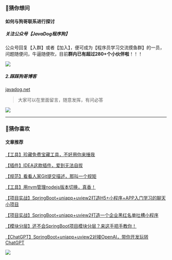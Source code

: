 ### 🍈猜你想问
####  如何与狗哥联系进行探讨
##### 关注公众号【JavaDog程序狗】

公众号回复【入群】或者【加入】，便可成为【程序员学习交流摸鱼群】的一员，问题随便问，牛逼随便吹，目前**群内已有超过280+个小伙伴啦**！！！

![](https://img.javadog.net/blog/git-branch/a712f925541b4b6fb9a5adfad01ce28f.png)

##### 2.踩踩狗哥博客

[javadog.net](https://www.javadog.net/)
>大家可以在里面留言，随意发挥，有问必答

![](https://img.javadog.net/blog/git-branch/0270967c0ede67078791c0dde60c4abc.png)

******

###  🍯猜你喜欢

####  文章推荐
[【工具】珍藏免费宝藏工具，不好用你来捶我](https://mp.weixin.qq.com/s/Mj5--CQVaafs_bInMCgUaQ)

[【插件】IDEA这款插件，爱到无法自拔](https://mp.weixin.qq.com/s/IePixEWV5JMG1X2R4mwt6g)

[【规范】看看人家Git提交描述，那叫一个规矩](https://mp.weixin.qq.com/s/EbNWRpSYMdWFv5aUQ2ockw)

[【工具】用nvm管理nodejs版本切换，真香！](https://mp.weixin.qq.com/s/N6qwQpH-oIgFGSWIVDJ-2g)

[【项目实战】SpringBoot+uniapp+uview2打造H5+小程序+APP入门学习的聊天小项目](https://mp.weixin.qq.com/s/g7AZOWLgW5vcCahyJDEPKA)

[【项目实战】SpringBoot+uniapp+uview2打造一个企业黑红名单吐槽小程序](https://mp.weixin.qq.com/s/t_qwF_HvkdW-6TI3sYUHrA)

[【模块分层】还不会SpringBoot项目模块分层？来这手把手教你！](https://mp.weixin.qq.com/s/fpkiNR2tj832a6VxZozwDg)

[【ChatGPT】SpringBoot+uniapp+uview2对接OpenAI，带你开发玩转ChatGPT](https://mp.weixin.qq.com/s/b19J36Eo3-ba7bHbWzoZYQ)

 
 ![](https://img.javadog.net/blog/git-branch/a9b1d90b7430856edba3b9b22bda219c.jpg)